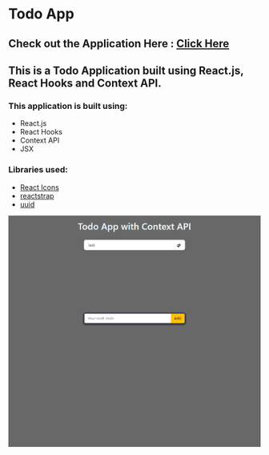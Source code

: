 # Todo App

## Check out the Application Here : [Click Here](https://deepbaran.github.io/TodoApp/)

## This is a Todo Application built using React.js, React Hooks and Context API.

### This application is built using:

- React.js
- React Hooks
- Context API
- JSX

### Libraries used:

- [React Icons](https://www.npmjs.com/package/react-icons)
- [reactstrap](https://www.npmjs.com/package/reactstrap)
- [uuid](https://www.npmjs.com/package/uuid)

![](./todo.png)
